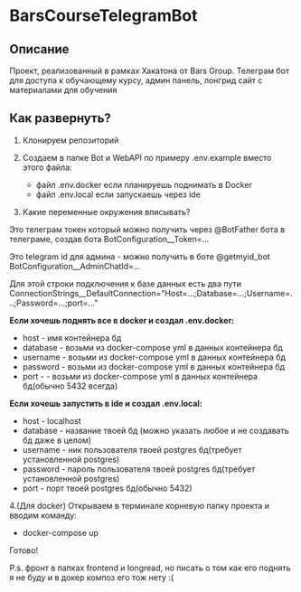 # BarsCourseTelegramBot

## Описание

Проект, реализованный в рамках Хакатона от Bars Group. 
Телеграм бот для доступа к обучающему курсу, админ панель, лонгрид сайт с материалами для обучения

## Как развернуть? 

1. Клонируем репозиторий 

2. Создаем в папке Bot и WebAPI по примеру .env.example вместо этого файла:
   - файл .env.docker если планируешь поднимать в Docker
   - файл .env.local если запускаешь через ide

3. Какие переменные окружения вписывать?

Это телеграм токен который можно получить через @BotFather бота в телеграме, создав бота
BotConfiguration__Token=...

Это telegram id для админа - можно получить в боте @getmyid_bot  
BotConfiguration__AdminChatId=...

Для этой строки подключения к базе данных есть два пути
ConnectionStrings__DefaultConnection="Host=...;Database=...;Username=...;Password=...;port=..."

**Если хочешь поднять все в docker и создал .env.docker:**
   - host - имя контейнера бд
   - database - возьми из docker-compose yml в данных контейнера бд
   - username - возьми из docker-compose yml в данных контейнера бд
   - password - возьми из docker-compose yml в данных контейнера бд
   - port - - возьми из docker-compose yml в данных контейнера бд(обычно 5432 всегда)

**Если хочешь запустить в ide и создал .env.local:**
   - host - localhost
   - database - название твоей бд (можно указать любое и не создавать бд даже в целом)
   - username - ник пользователя твоей postgres бд(требует установленной postgres)
   - password - пароль пользователя твоей postgres бд(требует установленной postgres)
   - port - порт твоей postgres бд(обычно 5432)

4.(Для docker) Открываем в терминале корневую папку проекта и вводим команду:
   - docker-compose up

Готово!

P.s. фронт в папках frontend и longread, но писать о том как его поднять я не буду
и в докер композ его тож нету :(
